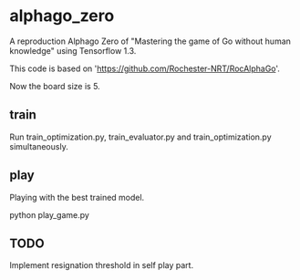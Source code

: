 # alphago_zero
A reproduction Alphago Zero of "Mastering the game of Go without human knowledge" using Tensorflow 1.3.

This code is based on 'https://github.com/Rochester-NRT/RocAlphaGo'.

Now the board size is 5.

## train
Run train_optimization.py, train_evaluator.py and train_optimization.py simultaneously.

## play
Playing with the best trained model.

python play_game.py

## TODO
Implement resignation threshold in self play part.
